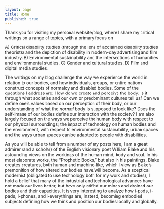```yaml
---
layout: page
title: Home
published: true
---
```


<span class="versal d9">T</span>hank you for visiting my personal website/blog, where I share my critical writings on a range of topics, with a primary focus on

A) Critical disability studies (through the lens of acclaimed disability studies theorists) and the depiction of disability in modern-day advertising and film industry.
B) Environmental sustainability and the intersections of humanities and environmental studies.
C) Gender and cultural studies.
D) Film and digital media studies.

The writings on my blog challenge the way we experience the world in relation to our bodies, and how individuals, groups, or entire nations construct concepts of normalcy and disabled bodies. Some of the questions I address are: How do we create and perceive the body: Is it through what societies and our own or predominant cultures tell us? Can we define one’s values based on our perception of their body, or our understanding of what the *normal* body is supposed to look like? Does the self-image of our bodies define our interaction with the society? I am also largely focused on the ways we perceive the human body with respect to our physical surroundings; the impact of technology on human bodies and the environment, with respect to environmental sustainability, urban spaces and the ways urban spaces can be adapted to people with disabilities.

As you will be able to tell from a number of my posts here, I am a great admirer (and a scholar) of the English visionary poet William Blake and his astounding views on the workings of the human mind, body and soul. In his most elaborate works, the “Prophetic Books,” but also in his paintings, Blake creates creatures, both human and machine-like, which I view as Blake’s premonition of how altered our bodies have/will become. As a sceptical modernist (obligated to use technology both for my work and studies), I hold a belief that many of the industrial and technological advances have not made our lives better, but have only stifled our minds and drained our bodies and their capacities. It is very interesting to analyze how i-pods, i-pads, i-phones, and i-everythings are, instead, becoming embodied subjects defining how we think and position our bodies locally and globally.
